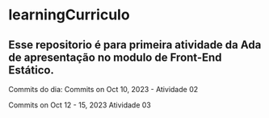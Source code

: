 # learningCurriculo

## Esse repositorio é para primeira atividade da Ada de apresentação no modulo de Front-End Estático.

Commits do dia:
Commits on Oct 10, 2023 - Atividade 02

Commits on Oct 12 - 15, 2023 Atividade 03
